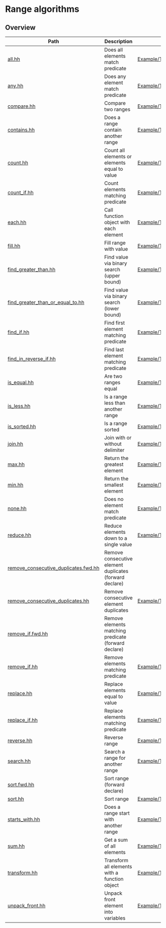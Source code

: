 # Range algorithms

## Overview

| Path                                                                           | Description                                             |                                                        |
| ------------------------------------------------------------------------------ | ------------------------------------------------------- | ------------------------------------------------------ |
| [all.hh](all.hh)                                                               | Does all elements match predicate                       | [Example/Tests](all.test.cc)                           |
| [any.hh](any.hh)                                                               | Does any element match predicate                        | [Example/Tests](any.test.cc)                           |
| [compare.hh](compare.hh)                                                       | Compare two ranges                                      | [Example/Tests](compare.test.cc)                       |
| [contains.hh](contains.hh)                                                     | Does a range contain another range                      | [Example/Tests](contains.test.cc)                      |
| [count.hh](count.hh)                                                           | Count all elements or elements equal to value           | [Example/Tests](count.test.cc)                         |
| [count\_if.hh](count_if.hh)                                                    | Count elements matching predicate                       | [Example/Tests](count_if.test.cc)                      |
| [each.hh](each.hh)                                                             | Call function object with each element                  | [Example/Tests](each.test.cc)                          |
| [fill.hh](fill.hh)                                                             | Fill range with value                                   | [Example/Tests](fill.test.cc)                          |
| [find\_greater\_than.hh](find_greater_than.hh)                                 | Find value via binary search (upper bound)              | [Example/Tests](find_greater_than.test.cc)             |
| [find\_greater\_than\_or\_equal\_to.hh](find_greater_than_or_equal_to.hh)      | Find value via binary search (lower bound)              | [Example/Tests](find_greater_than_or_equal_to.test.cc) |
| [find\_if.hh](find_if.hh)                                                      | Find first element matching predicate                   | [Example/Tests](find_if.test.cc)                       |
| [find\_in\_reverse\_if.hh](find_in_reverse_if.hh)                              | Find last element matching predicate                    | [Example/Tests](find_in_reverse_if.test.cc)            |
| [is\_equal.hh](is_equal.hh)                                                    | Are two ranges equal                                    | [Example/Tests](is_equal.test.cc)                      |
| [is\_less.hh](is_less.hh)                                                      | Is a range less than another range                      | [Example/Tests](is_less.test.cc)                       |
| [is\_sorted.hh](is_sorted.hh)                                                  | Is a range sorted                                       | [Example/Tests](is_sorted.test.cc)                     |
| [join.hh](join.hh)                                                             | Join with or without delimiter                          | [Example/Tests](join.test.cc)                          |
| [max.hh](max.hh)                                                               | Return the greatest element                             | [Example/Tests](max.test.cc)                           |
| [min.hh](min.hh)                                                               | Return the smallest element                             | [Example/Tests](min.test.cc)                           |
| [none.hh](none.hh)                                                             | Does no element match predicate                         | [Example/Tests](none.test.cc)                          |
| [reduce.hh](reduce.hh)                                                         | Reduce elements down to a single value                  | [Example/Tests](reduce.test.cc)                        |
| [remove\_consecutive\_duplicates.fwd.hh](remove_consecutive_duplicates.fwd.hh) | Remove consecutive element duplicates (forward declare) |                                                        |
| [remove\_consecutive\_duplicates.hh](remove_consecutive_duplicates.hh)         | Remove consecutive element duplicates                   | [Example/Tests](remove_consecutive_duplicates.test.cc) |
| [remove\_if.fwd.hh](remove_if.fwd.hh)                                          | Remove elements matching predicate (forward declare)    |                                                        |
| [remove\_if.hh](remove_if.hh)                                                  | Remove elements matching predicate                      | [Example/Tests](remove_if.test.cc)                     |
| [replace.hh](replace.hh)                                                       | Replace elements equal to value                         | [Example/Tests](replace.test.cc)                       |
| [replace\_if.hh](replace_if.hh)                                                | Replace elements matching predicate                     | [Example/Tests](replace_if.test.cc)                    |
| [reverse.hh](reverse.hh)                                                       | Reverse range                                           | [Example/Tests](reverse.test.cc)                       |
| [search.hh](search.hh)                                                         | Search a range for another range                        | [Example/Tests](search.test.cc)                        |
| [sort.fwd.hh](sort.fwd.hh)                                                     | Sort range (forward declare)                            |                                                        |
| [sort.hh](sort.hh)                                                             | Sort range                                              | [Example/Tests](sort.test.cc)                          |
| [starts\_with.hh](starts_with.hh)                                              | Does a range start with another range                   | [Example/Tests](starts_with.test.cc)                   |
| [sum.hh](sum.hh)                                                               | Get a sum of all elements                               | [Example/Tests](sum.test.cc)                           |
| [transform.hh](transform.hh)                                                   | Transform all elements with a function object           | [Example/Tests](transform.test.cc)                     |
| [unpack\_front.hh](unpack_front.hh)                                            | Unpack front element into variables                     | [Example/Tests](unpack_front.test.cc)                  |
